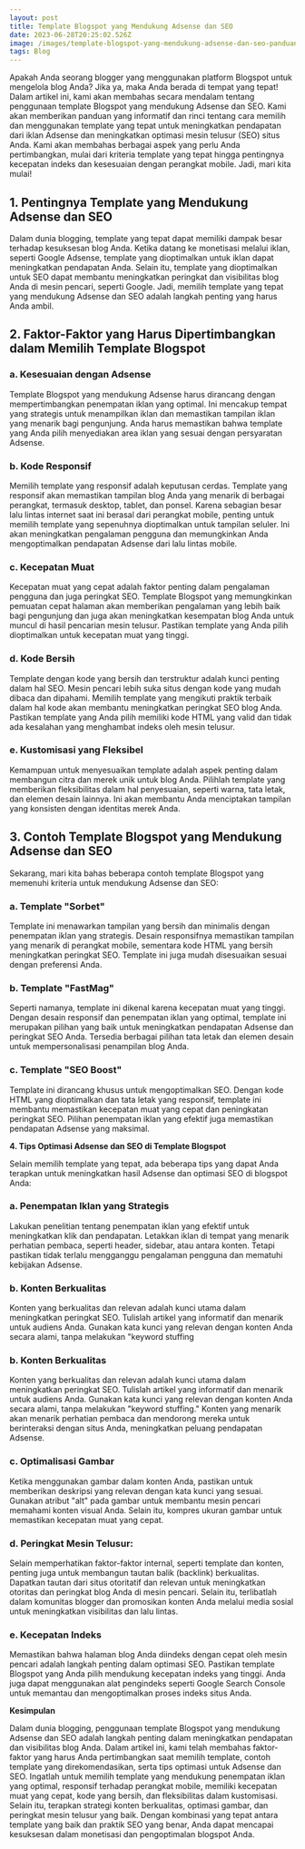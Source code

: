 ```yaml
---
layout: post
title: Template Blogspot yang Mendukung Adsense dan SEO
date: 2023-06-28T20:25:02.526Z
image: /images/template-blogspot-yang-mendukung-adsense-dan-seo-panduan-lengkap.webp
tags: Blog
---
```

Apakah Anda seorang blogger yang menggunakan platform Blogspot untuk mengelola blog Anda? Jika ya, maka Anda berada di tempat yang tepat! Dalam artikel ini, kami akan membahas secara mendalam tentang penggunaan template Blogspot yang mendukung Adsense dan SEO. Kami akan memberikan panduan yang informatif dan rinci tentang cara memilih dan menggunakan template yang tepat untuk meningkatkan pendapatan dari iklan Adsense dan meningkatkan optimasi mesin telusur (SEO) situs Anda. Kami akan membahas berbagai aspek yang perlu Anda pertimbangkan, mulai dari kriteria template yang tepat hingga pentingnya kecepatan indeks dan kesesuaian dengan perangkat mobile. Jadi, mari kita mulai!

## **1. Pentingnya Template yang Mendukung Adsense dan SEO**

Dalam dunia blogging, template yang tepat dapat memiliki dampak besar terhadap kesuksesan blog Anda. Ketika datang ke monetisasi melalui iklan, seperti Google Adsense, template yang dioptimalkan untuk iklan dapat meningkatkan pendapatan Anda. Selain itu, template yang dioptimalkan untuk SEO dapat membantu meningkatkan peringkat dan visibilitas blog Anda di mesin pencari, seperti Google. Jadi, memilih template yang tepat yang mendukung Adsense dan SEO adalah langkah penting yang harus Anda ambil.

## **2. Faktor-Faktor yang Harus Dipertimbangkan dalam Memilih Template Blogspot**

### a. Kesesuaian dengan Adsense

 Template Blogspot yang mendukung Adsense harus dirancang dengan mempertimbangkan penempatan iklan yang optimal. Ini mencakup tempat yang strategis untuk menampilkan iklan dan memastikan tampilan iklan yang menarik bagi pengunjung. Anda harus memastikan bahwa template yang Anda pilih menyediakan area iklan yang sesuai dengan persyaratan Adsense.

### b. Kode Responsif

Memilih template yang responsif adalah keputusan cerdas. Template yang responsif akan memastikan tampilan blog Anda yang menarik di berbagai perangkat, termasuk desktop, tablet, dan ponsel. Karena sebagian besar lalu lintas internet saat ini berasal dari perangkat mobile, penting untuk memilih template yang sepenuhnya dioptimalkan untuk tampilan seluler. Ini akan meningkatkan pengalaman pengguna dan memungkinkan Anda mengoptimalkan pendapatan Adsense dari lalu lintas mobile.

### c. Kecepatan Muat

 Kecepatan muat yang cepat adalah faktor penting dalam pengalaman pengguna dan juga peringkat SEO. Template Blogspot yang memungkinkan pemuatan cepat halaman akan memberikan pengalaman yang lebih baik bagi pengunjung dan juga akan meningkatkan kesempatan blog Anda untuk muncul di hasil pencarian mesin telusur. Pastikan template yang Anda pilih dioptimalkan untuk kecepatan muat yang tinggi.

### d. Kode Bersih

 Template dengan kode yang bersih dan terstruktur adalah kunci penting dalam hal SEO. Mesin pencari lebih suka situs dengan kode yang mudah dibaca dan dipahami. Memilih template yang mengikuti praktik terbaik dalam hal kode akan membantu meningkatkan peringkat SEO blog Anda. Pastikan template yang Anda pilih memiliki kode HTML yang valid dan tidak ada kesalahan yang menghambat indeks oleh mesin telusur.

### e. Kustomisasi yang Fleksibel

Kemampuan untuk menyesuaikan template adalah aspek penting dalam membangun citra dan merek unik untuk blog Anda. Pilihlah template yang memberikan fleksibilitas dalam hal penyesuaian, seperti warna, tata letak, dan elemen desain lainnya. Ini akan membantu Anda menciptakan tampilan yang konsisten dengan identitas merek Anda.

## **3. Contoh Template Blogspot yang Mendukung Adsense dan SEO**

Sekarang, mari kita bahas beberapa contoh template Blogspot yang memenuhi kriteria untuk mendukung Adsense dan SEO:

### a. Template "Sorbet"

Template ini menawarkan tampilan yang bersih dan minimalis dengan penempatan iklan yang strategis. Desain responsifnya memastikan tampilan yang menarik di perangkat mobile, sementara kode HTML yang bersih meningkatkan peringkat SEO. Template ini juga mudah disesuaikan sesuai dengan preferensi Anda.

### b. Template "FastMag"

Seperti namanya, template ini dikenal karena kecepatan muat yang tinggi. Dengan desain responsif dan penempatan iklan yang optimal, template ini merupakan pilihan yang baik untuk meningkatkan pendapatan Adsense dan peringkat SEO Anda. Tersedia berbagai pilihan tata letak dan elemen desain untuk mempersonalisasi penampilan blog Anda.

### c. Template "SEO Boost"

Template ini dirancang khusus untuk mengoptimalkan SEO. Dengan kode HTML yang dioptimalkan dan tata letak yang responsif, template ini membantu memastikan kecepatan muat yang cepat dan peningkatan peringkat SEO. Pilihan penempatan iklan yang efektif juga memastikan pendapatan Adsense yang maksimal.

**4. Tips Optimasi Adsense dan SEO di Template Blogspot**

Selain memilih template yang tepat, ada beberapa tips yang dapat Anda terapkan untuk meningkatkan hasil Adsense dan optimasi SEO di blogspot Anda:

### a. Penempatan Iklan yang Strategis

Lakukan penelitian tentang penempatan iklan yang efektif untuk meningkatkan klik dan pendapatan. Letakkan iklan di tempat yang menarik perhatian pembaca, seperti header, sidebar, atau antara konten. Tetapi pastikan tidak terlalu mengganggu pengalaman pengguna dan mematuhi kebijakan Adsense.

### b. Konten Berkualitas

Konten yang berkualitas dan relevan adalah kunci utama dalam meningkatkan peringkat SEO. Tulislah artikel yang informatif dan menarik untuk audiens Anda. Gunakan kata kunci yang relevan dengan konten Anda secara alami, tanpa melakukan "keyword stuffing 

### b. Konten Berkualitas

Konten yang berkualitas dan relevan adalah kunci utama dalam meningkatkan peringkat SEO. Tulislah artikel yang informatif dan menarik untuk audiens Anda. Gunakan kata kunci yang relevan dengan konten Anda secara alami, tanpa melakukan "keyword stuffing." Konten yang menarik akan menarik perhatian pembaca dan mendorong mereka untuk berinteraksi dengan situs Anda, meningkatkan peluang pendapatan Adsense.

### c. Optimalisasi Gambar

Ketika menggunakan gambar dalam konten Anda, pastikan untuk memberikan deskripsi yang relevan dengan kata kunci yang sesuai. Gunakan atribut "alt" pada gambar untuk membantu mesin pencari memahami konten visual Anda. Selain itu, kompres ukuran gambar untuk memastikan kecepatan muat yang cepat.

### d. Peringkat Mesin Telusur:

Selain memperhatikan faktor-faktor internal, seperti template dan konten, penting juga untuk membangun tautan balik (backlink) berkualitas. Dapatkan tautan dari situs otoritatif dan relevan untuk meningkatkan otoritas dan peringkat blog Anda di mesin pencari. Selain itu, terlibatlah dalam komunitas blogger dan promosikan konten Anda melalui media sosial untuk meningkatkan visibilitas dan lalu lintas.

### e. Kecepatan Indeks

Memastikan bahwa halaman blog Anda diindeks dengan cepat oleh mesin pencari adalah langkah penting dalam optimasi SEO. Pastikan template Blogspot yang Anda pilih mendukung kecepatan indeks yang tinggi. Anda juga dapat menggunakan alat pengindeks seperti Google Search Console untuk memantau dan mengoptimalkan proses indeks situs Anda.

**Kesimpulan**

Dalam dunia blogging, penggunaan template Blogspot yang mendukung Adsense dan SEO adalah langkah penting dalam meningkatkan pendapatan dan visibilitas blog Anda. Dalam artikel ini, kami telah membahas faktor-faktor yang harus Anda pertimbangkan saat memilih template, contoh template yang direkomendasikan, serta tips optimasi untuk Adsense dan SEO. Ingatlah untuk memilih template yang mendukung penempatan iklan yang optimal, responsif terhadap perangkat mobile, memiliki kecepatan muat yang cepat, kode yang bersih, dan fleksibilitas dalam kustomisasi. Selain itu, terapkan strategi konten berkualitas, optimasi gambar, dan peringkat mesin telusur yang baik. Dengan kombinasi yang tepat antara template yang baik dan praktik SEO yang benar, Anda dapat mencapai kesuksesan dalam monetisasi dan pengoptimalan blogspot Anda.